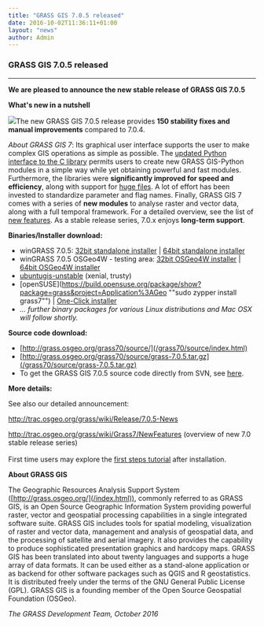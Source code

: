 ```yaml
---
title: "GRASS GIS 7.0.5 released"
date: 2016-10-02T11:36:11+01:00
layout: "news"
author: Admin
---
```


### GRASS GIS 7.0.5 released

------------------------------------------------------------------------

**We are pleased to announce the **new stable release** of **GRASS GIS
7.0.5****

**What's new in a nutshell**

![](/images/news/grass705_screenshot.png)The new
GRASS GIS 7.0.5 release provides **150 stability fixes and manual
improvements** compared to 7.0.4.

*About GRASS GIS 7*: Its graphical user interface supports the user to
make complex GIS operations as simple as possible. The [updated Python
interface to the C
library](/grass70/manuals/libpython/index.html) permits users
to create new GRASS GIS-Python modules in a simple way while yet
obtaining powerful and fast modules. Furthermore, the libraries were
**significantly improved for speed and efficiency**, along with support
for [huge
files](http://grasswiki.osgeo.org/wiki/Category:Massive_data_analysis).
A lot of effort has been invested to standardize parameter and flag
names. Finally, GRASS GIS 7 comes with a series of **new modules** to
analyse raster and vector data, along with a full temporal framework.
For a detailed overview, see the list of [new
features](http://trac.osgeo.org/grass/wiki/Grass7/NewFeatures). As a
stable release series, 7.0.x enjoys **long-term support**.

**Binaries/Installer download:**

-   winGRASS 7.0.5: [32bit standalone
    installer](/grass70/binary/mswindows/native/x86/WinGRASS-7.0.5-1-Setup-x86.exe)
    \| [64bit standalone
    installer](/grass70/binary/mswindows/native/x86_64/WinGRASS-7.0.5-1-Setup-x86_64.exe)
-   winGRASS 7.0.5 OSGeo4W - testing area: [32bit OSGeo4W
    installer](http://download.osgeo.org/osgeo4w/osgeo4w-setup-x86.exe)
    \| [64bit OSGeo4W
    installer](http://download.osgeo.org/osgeo4w/osgeo4w-setup-x86_64.exe)
-   [ubuntugis-unstable](https://launchpad.net/~ubuntugis/+archive/ubuntu/ubuntugis-unstable)
    (xenial, trusty)
-   [openSUSE](https://build.opensuse.org/package/show?package=grass&project=Application%3AGeo ""sudo zypper install grass7"")
    \| [One-Click
    installer](https://software.opensuse.org/package/grass)
-   *\... further binary packages for various Linux distributions and
    Mac OSX will follow shortly.*

**Source code download:**

-   [http://grass.osgeo.org/grass70/source/](/grass70/source/index.html)
-   [http://grass.osgeo.org/grass70/source/grass-7.0.5.tar.gz](/grass70/source/grass-7.0.5.tar.gz)
-   To get the GRASS GIS 7.0.5 source code directly from SVN, see
    [here](http://trac.osgeo.org/grass/wiki/Release/7.0.5-News#SVNSourceCode).

**More details:**

See also our detailed announcement:


<http://trac.osgeo.org/grass/wiki/Release/7.0.5-News>



<http://trac.osgeo.org/grass/wiki/Grass7/NewFeatures> (overview of new
7.0 stable release series)\
\
First time users may explore the [first steps
tutorial](/documentation/first-time-users/index.html) after
installation.


**About GRASS GIS**

The Geographic Resources Analysis Support System
([http://grass.osgeo.org/](/index.html)), commonly referred
to as GRASS GIS, is an Open Source Geographic Information System
providing powerful raster, vector and geospatial processing capabilities
in a single integrated software suite. GRASS GIS includes tools for
spatial modeling, visualization of raster and vector data, management
and analysis of geospatial data, and the processing of satellite and
aerial imagery. It also provides the capability to produce sophisticated
presentation graphics and hardcopy maps. GRASS GIS has been translated
into about twenty languages and supports a huge array of data formats.
It can be used either as a stand-alone application or as backend for
other software packages such as QGIS and R geostatistics. It is
distributed freely under the terms of the GNU General Public License
(GPL). GRASS GIS is a founding member of the Open Source Geospatial
Foundation (OSGeo).

*The GRASS Development Team, October 2016*

